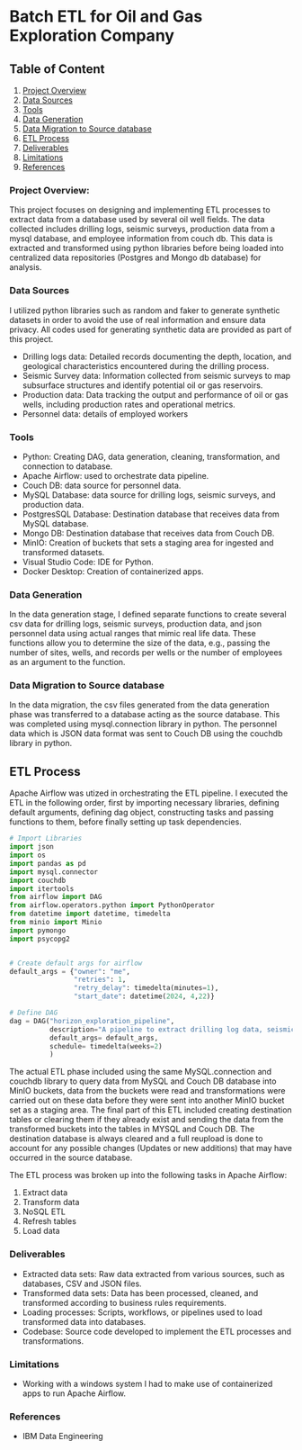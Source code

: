 # Batch ETL for Oil and Gas Exploration Company

## Table of Content
1. [Project Overview](#project-overview)
2. [Data Sources](#data-sources)
3. [Tools](#tools)
4. [Data Generation](#data-generation)
5. [Data Migration to Source database](#data-migration-to-source-database)
6. [ETL Process](#etl-process)
7. [Deliverables](#deliverables)
8. [Limitations](#limitations)
9. [References](#references)

### Project Overview:
This project focuses on designing and implementing ETL processes to extract data from a database used by several oil well fields. The data collected includes drilling logs, seismic surveys, production data from a mysql database, and employee information from couch db. This data is extracted and transformed using python libraries before being loaded into centralized data repositories (Postgres and Mongo db database) for analysis.


### Data Sources
I utilized python libraries such as random and faker to generate synthetic datasets in order to avoid the use of real information and ensure data privacy. All codes used for generating synthetic data are provided as part of this project.

- Drilling logs data: Detailed records documenting the depth, location, and geological characteristics encountered during the drilling process.
- Seismic Survey data: Information collected from seismic surveys to map subsurface structures and identify potential oil or gas reservoirs.
- Production data: Data tracking the output and performance of oil or gas wells, including production rates and operational metrics.
- Personnel data: details of employed workers

### Tools
- Python: Creating DAG, data generation, cleaning, transformation, and connection to database.
- Apache Airflow: used to orchestrate data pipeline.
- Couch DB: data source for personnel data.
- MySQL Database: data source for drilling logs, seismic surveys, and production data.
- PostgresSQL Database: Destination database that receives data from MySQL database.
- Mongo DB: Destination database that receives data from Couch DB.
- MinIO: Creation of buckets that sets a staging area for ingested and transformed datasets.
- Visual Studio Code: IDE for Python.
- Docker Desktop: Creation of containerized apps.

### Data Generation
In the data generation stage, I defined separate functions to create several csv data for drilling logs, seismic surveys, production data, and json personnel data using actual ranges that mimic real life data. These functions allow you to determine the size of the data, e.g., passing the number of sites, wells, and records per wells or the number of employees as an argument to the function.

### Data Migration to Source database
In the data migration, the csv files generated from the data generation phase was transferred to a database acting as the source database. This was completed using mysql.connection library in python. The personnel data which is JSON data format was sent to Couch DB using the couchdb library in python.

## ETL Process
Apache Airflow was utized in orchestrating the ETL pipeline. I executed the ETL in the following order, first by importing necessary libraries, defining default arguments, defining dag object, constructing tasks and passing functions to them, before finally setting up task dependencies.

```Python
# Import Libraries
import json
import os
import pandas as pd
import mysql.connector
import couchdb
import itertools
from airflow import DAG
from airflow.operators.python import PythonOperator
from datetime import datetime, timedelta
from minio import Minio
import pymongo
import psycopg2


# Create default args for airflow
default_args = {"owner": "me",
                "retries": 1,
                "retry_delay": timedelta(minutes=1),
                "start_date": datetime(2024, 4,22)}

# Define DAG
dag = DAG("horizon_exploration_pipeline",
          description="A pipeline to extract drilling log data, seismic survey data, production data, & personnel info",
          default_args= default_args,
          schedule= timedelta(weeks=2)
          )
```

The actual ETL phase included using the same MySQL.connection and couchdb library to query data from MySQL and Couch DB database into MinIO buckets, data from the buckets were read and transformations were carried out on these data before they were sent into another MinIO bucket set as a staging area. The final part of this ETL included creating destination tables or clearing them if they already exist and sending the data from the transformed buckets into the tables in MYSQL and Couch DB. The destination database is always cleared and a full reupload is done to account for any possible changes (Updates or new additions) that may have occurred in the source database.

The ETL process was broken up into the following tasks in Apache Airflow:
1. Extract data
2. Transform data
3. NoSQL ETL
4. Refresh tables
5. Load data

### Deliverables
- Extracted data sets: Raw data extracted from various sources, such as databases, CSV and JSON files.
- Transformed data sets: Data has been processed, cleaned, and transformed according to business rules requirements.
- Loading processes: Scripts, workflows, or pipelines used to load transformed data into databases.
- Codebase: Source code developed to implement the ETL processes and transformations.

### Limitations
- Working with a windows system I had to make use of containerized apps to run Apache Airflow.

### References
- IBM Data Engineering
